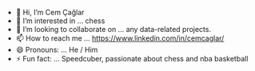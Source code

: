 - 👋 Hi, I’m Cem Çağlar
- 👀 I’m interested in ... chess 
- 💞️ I’m looking to collaborate on ... any data-related projects.
- 📫 How to reach me ... https://www.linkedin.com/in/cemcaglar/
- 😄 Pronouns: ... He / Him
- ⚡ Fun fact: ... Speedcuber, passionate about chess and nba basketball 

<!---
consigliere2239/consigliere2239 is a ✨ special ✨ repository because its `README.md` (this file) appears on your GitHub profile.
You can click the Preview link to take a look at your changes.
--->
